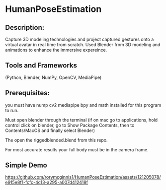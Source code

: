 # HumanPoseEstimation

## Description:

Capture 3D modeling technologies and project captured gestures onto a virtual avatar in real time from scratch. Used Blender from 3D modeling and animations to enhance the immersive expereince.

## Tools and Frameworks
(Python, Blender, NumPy, OpenCV, MediaPipe)

## Prerequisites:

you must have nump cv2 mediapipe bpy and math installed for this program to run.

Must open blender through the terminal (if on mac go to applications, hold control click on blender, go to Show Package Contents, then to Contents/MacOS and finally select Blender)

The open the riggedblended.blend from this repo.

For most accurate results your full body must be in the camera frame.


## Simple Demo

https://github.com/rorymcginnis1/HumanPoseEstimation/assets/121205078/e915e8f1-fcfc-4c13-a295-a007d412418f


